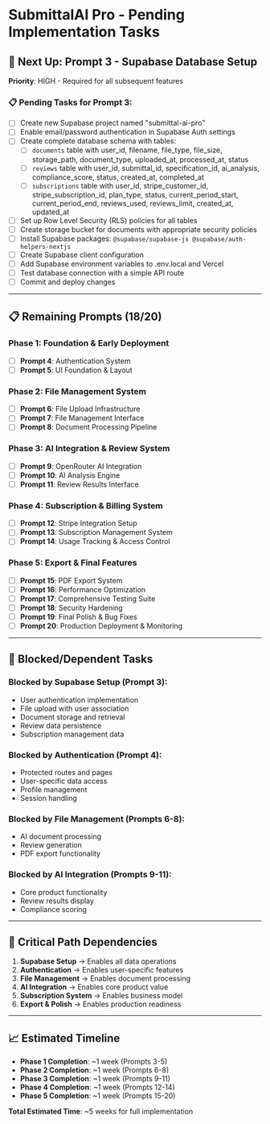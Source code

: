 # SubmittalAI Pro - Pending Implementation Tasks

## 🔄 Next Up: Prompt 3 - Supabase Database Setup

**Priority**: HIGH - Required for all subsequent features

### 📋 Pending Tasks for Prompt 3:

- [ ] Create new Supabase project named "submittal-ai-pro"
- [ ] Enable email/password authentication in Supabase Auth settings
- [ ] Create complete database schema with tables:
  - [ ] `documents` table with user_id, filename, file_type, file_size, storage_path, document_type, uploaded_at, processed_at, status
  - [ ] `reviews` table with user_id, submittal_id, specification_id, ai_analysis, compliance_score, status, created_at, completed_at
  - [ ] `subscriptions` table with user_id, stripe_customer_id, stripe_subscription_id, plan_type, status, current_period_start, current_period_end, reviews_used, reviews_limit, created_at, updated_at
- [ ] Set up Row Level Security (RLS) policies for all tables
- [ ] Create storage bucket for documents with appropriate security policies
- [ ] Install Supabase packages: `@supabase/supabase-js @supabase/auth-helpers-nextjs`
- [ ] Create Supabase client configuration
- [ ] Add Supabase environment variables to .env.local and Vercel
- [ ] Test database connection with a simple API route
- [ ] Commit and deploy changes

---

## 📋 Remaining Prompts (18/20)

### Phase 1: Foundation & Early Deployment

- [ ] **Prompt 4**: Authentication System
- [ ] **Prompt 5**: UI Foundation & Layout

### Phase 2: File Management System

- [ ] **Prompt 6**: File Upload Infrastructure
- [ ] **Prompt 7**: File Management Interface
- [ ] **Prompt 8**: Document Processing Pipeline

### Phase 3: AI Integration & Review System

- [ ] **Prompt 9**: OpenRouter AI Integration
- [ ] **Prompt 10**: AI Analysis Engine
- [ ] **Prompt 11**: Review Results Interface

### Phase 4: Subscription & Billing System

- [ ] **Prompt 12**: Stripe Integration Setup
- [ ] **Prompt 13**: Subscription Management System
- [ ] **Prompt 14**: Usage Tracking & Access Control

### Phase 5: Export & Final Features

- [ ] **Prompt 15**: PDF Export System
- [ ] **Prompt 16**: Performance Optimization
- [ ] **Prompt 17**: Comprehensive Testing Suite
- [ ] **Prompt 18**: Security Hardening
- [ ] **Prompt 19**: Final Polish & Bug Fixes
- [ ] **Prompt 20**: Production Deployment & Monitoring

---

## 🚧 Blocked/Dependent Tasks

### Blocked by Supabase Setup (Prompt 3):

- User authentication implementation
- File upload with user association
- Document storage and retrieval
- Review data persistence
- Subscription management data

### Blocked by Authentication (Prompt 4):

- Protected routes and pages
- User-specific data access
- Profile management
- Session handling

### Blocked by File Management (Prompts 6-8):

- AI document processing
- Review generation
- PDF export functionality

### Blocked by AI Integration (Prompts 9-11):

- Core product functionality
- Review results display
- Compliance scoring

---

## 🎯 Critical Path Dependencies

1. **Supabase Setup** → Enables all data operations
2. **Authentication** → Enables user-specific features
3. **File Management** → Enables document processing
4. **AI Integration** → Enables core product value
5. **Subscription System** → Enables business model
6. **Export & Polish** → Enables production readiness

---

## 📈 Estimated Timeline

- **Phase 1 Completion**: ~1 week (Prompts 3-5)
- **Phase 2 Completion**: ~1 week (Prompts 6-8)
- **Phase 3 Completion**: ~1 week (Prompts 9-11)
- **Phase 4 Completion**: ~1 week (Prompts 12-14)
- **Phase 5 Completion**: ~1 week (Prompts 15-20)

**Total Estimated Time**: ~5 weeks for full implementation
